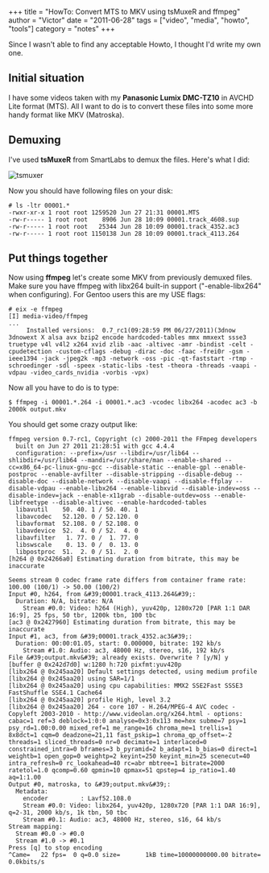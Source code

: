 +++
title = "HowTo: Convert MTS to MKV using tsMuxeR and ffmpeg"
author = "Victor"
date = "2011-06-28"
tags = ["video", "media", "howto", "tools"]
category = "notes"
+++

Since I wasn't able to find any acceptable Howto, I thought I'd write my own one.

## Initial situation

I have some videos taken with my **Panasonic Lumix DMC-TZ10** in AVCHD Lite format (MTS). All I want to do is to convert these files into some more handy format like MKV (Matroska).

## Demuxing

I've used **tsMuxeR** from SmartLabs to demux the files. Here's what I did:

![tsmuxer](/posts/img/2011/253/tsmuxer.png)

Now you should have following files on your disk:

~~~.shell
# ls -ltr 00001.*
-rwxr-xr-x 1 root root 1259520 Jun 27 21:31 00001.MTS
-rw-r----- 1 root root    8906 Jun 28 10:09 00001.track_4608.sup
-rw-r----- 1 root root   25344 Jun 28 10:09 00001.track_4352.ac3
-rw-r----- 1 root root 1150138 Jun 28 10:09 00001.track_4113.264
~~~

## Put things together

Now using **ffmpeg** let's create some MKV from previously demuxed files. Make sure you have ffmpeg with libx264 built-in support ("-enable-libx264" when configuring). For Gentoo users this are my USE flags:

~~~.shell
# eix -e ffmpeg
[I] media-video/ffmpeg
...
     Installed versions:  0.7_rc1(09:28:59 PM 06/27/2011)(3dnow 3dnowext X alsa avx bzip2 encode hardcoded-tables mmx mmxext ssse3 truetype v4l v4l2 x264 xvid zlib -aac -altivec -amr -bindist -celt -cpudetection -custom-cflags -debug -dirac -doc -faac -frei0r -gsm -ieee1394 -jack -jpeg2k -mp3 -network -oss -pic -qt-faststart -rtmp -schroedinger -sdl -speex -static-libs -test -theora -threads -vaapi -vdpau -video_cards_nvidia -vorbis -vpx)
~~~

Now all you have to do is to type:

~~~.shell
$ ffmpeg -i 00001.*.264 -i 00001.*.ac3 -vcodec libx264 -acodec ac3 -b 2000k output.mkv
~~~

You should get some crazy output like:

~~~.shell
ffmpeg version 0.7-rc1, Copyright (c) 2000-2011 the FFmpeg developers
  built on Jun 27 2011 21:28:51 with gcc 4.4.4
  configuration: --prefix=/usr --libdir=/usr/lib64 --shlibdir=/usr/lib64 --mandir=/usr/share/man --enable-shared --cc=x86_64-pc-linux-gnu-gcc --disable-static --enable-gpl --enable-postproc --enable-avfilter --disable-stripping --disable-debug --disable-doc --disable-network --disable-vaapi --disable-ffplay --disable-vdpau --enable-libx264 --enable-libxvid --disable-indev=oss --disable-indev=jack --enable-x11grab --disable-outdev=oss --enable-libfreetype --disable-altivec --enable-hardcoded-tables
  libavutil    50. 40. 1 / 50. 40. 1
  libavcodec   52.120. 0 / 52.120. 0
  libavformat  52.108. 0 / 52.108. 0
  libavdevice  52.  4. 0 / 52.  4. 0
  libavfilter   1. 77. 0 /  1. 77. 0
  libswscale    0. 13. 0 /  0. 13. 0
  libpostproc  51.  2. 0 / 51.  2. 0
[h264 @ 0x24266a0] Estimating duration from bitrate, this may be inaccurate

Seems stream 0 codec frame rate differs from container frame rate: 100.00 (100/1) -> 50.00 (100/2)
Input #0, h264, from &#39;00001.track_4113.264&#39;:
  Duration: N/A, bitrate: N/A
    Stream #0.0: Video: h264 (High), yuv420p, 1280x720 [PAR 1:1 DAR 16:9], 25 fps, 50 tbr, 1200k tbn, 100 tbc
[ac3 @ 0x2427960] Estimating duration from bitrate, this may be inaccurate
Input #1, ac3, from &#39;00001.track_4352.ac3&#39;:
  Duration: 00:00:01.05, start: 0.000000, bitrate: 192 kb/s
    Stream #1.0: Audio: ac3, 48000 Hz, stereo, s16, 192 kb/s
File &#39;output.mkv&#39; already exists. Overwrite ? [y/N] y
[buffer @ 0x242d7d0] w:1280 h:720 pixfmt:yuv420p
[libx264 @ 0x245aa20] Default settings detected, using medium profile
[libx264 @ 0x245aa20] using SAR=1/1
[libx264 @ 0x245aa20] using cpu capabilities: MMX2 SSE2Fast SSSE3 FastShuffle SSE4.1 Cache64
[libx264 @ 0x245aa20] profile High, level 3.2
[libx264 @ 0x245aa20] 264 - core 107 - H.264/MPEG-4 AVC codec - Copyleft 2003-2010 - http://www.videolan.org/x264.html - options: cabac=1 ref=3 deblock=1:0:0 analyse=0x3:0x113 me=hex subme=7 psy=1 psy_rd=1.00:0.00 mixed_ref=1 me_range=16 chroma_me=1 trellis=1 8x8dct=1 cqm=0 deadzone=21,11 fast_pskip=1 chroma_qp_offset=-2 threads=1 sliced_threads=0 nr=0 decimate=1 interlaced=0 constrained_intra=0 bframes=3 b_pyramid=2 b_adapt=1 b_bias=0 direct=1 weightb=1 open_gop=0 weightp=2 keyint=250 keyint_min=25 scenecut=40 intra_refresh=0 rc_lookahead=40 rc=abr mbtree=1 bitrate=2000 ratetol=1.0 qcomp=0.60 qpmin=10 qpmax=51 qpstep=4 ip_ratio=1.40 aq=1:1.00
Output #0, matroska, to &#39;output.mkv&#39;:
  Metadata:
    encoder         : Lavf52.108.0
    Stream #0.0: Video: libx264, yuv420p, 1280x720 [PAR 1:1 DAR 16:9], q=2-31, 2000 kb/s, 1k tbn, 50 tbc
    Stream #0.1: Audio: ac3, 48000 Hz, stereo, s16, 64 kb/s
Stream mapping:
  Stream #0.0 -> #0.0
  Stream #1.0 -> #0.1
Press [q] to stop encoding
^Came=   22 fps=  0 q=0.0 size=       1kB time=10000000000.00 bitrate=   0.0kbits/s    
~~~
